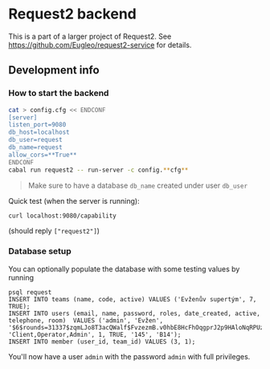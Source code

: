 # Request2 backend

This is a part of a larger project of Request2. See https://github.com/Eugleo/request2-service for details.

## Development info

### How to start the backend

```sh
cat > config.cfg << ENDCONF
[server]
listen_port=9080
db_host=localhost
db_user=request
db_name=request
allow_cors=**True**
ENDCONF
cabal run request2 -- run-server -c config.**cfg**
```

> Make sure to have a database `db_name` created under user `db_user`

Quick test (when the server is running):

```
curl localhost:9080/capability
```

(should reply `["request2"]`)

### Database setup

You can optionally populate the database with some testing values by running

```
psql request
INSERT INTO teams (name, code, active) VALUES ('Evženův supertým', 7, TRUE);
INSERT INTO users (email, name, password, roles, date_created, active, telephone, room)  VALUES ('admin', 'Evžen', '$6$rounds=31337$zqmLJo8T3acQWalf$FvzezmB.v0hbE8HcFhOqgprJ2p9HAloNqRPUzZifI6cDTzP6IGFXvlrYd2tQIjiABJaT.PrLrIfkX8Qwe45Vw0', 'Client,Operator,Admin', 1, TRUE, '145', 'B14');
INSERT INTO member (user_id, team_id) VALUES (3, 1);
```

You'll now have a user `admin` with the password `admin` with full privileges.
